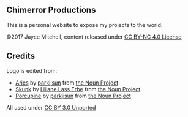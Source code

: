 Chimerror Productions
---------------------

This is a personal website to expose my projects to the world.

©2017 Jayce Mitchell, content released under [CC BY-NC 4.0
License](https://creativecommons.org/licenses/by-nc/4.0/)

Credits
------

Logo is edited from:

* [Aries](https://thenounproject.com/term/aries/291800/) by [parkjisun](https://thenounproject.com/naripuru/) from [the Noun Project](https://thenounproject.com/)
* [Skunk](https://thenounproject.com/term/skunk/570430/) by [Liliane Lass Erbe](https://thenounproject.com/lililass/) from [the Noun Project](https://thenounproject.com/)
* [Porcupine](https://thenounproject.com/term/porcupine/931008/) by [parkjisun](https://thenounproject.com/naripuru/) from [the Noun Project](https://thenounproject.com/)

All used under [CC BY 3.0 Unported](https://creativecommons.org/licenses/by/3.0/)

